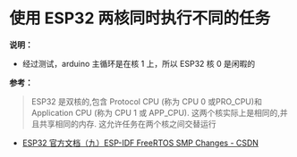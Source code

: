 # 使用 ESP32 两核同时执行不同的任务

**说明：**
- 经过测试，arduino 主循环是在核 1 上，所以 ESP32 核 0 是闲暇的

**参考：**
> ESP32 是双核的,包含 Protocol CPU (称为 CPU 0 或PRO_CPU)和 Application CPU (称为 CPU 1 或 APP_CPU). 这两个核实际上是相同的,并且共享相同的内存. 这允许任务在两个核之间交替运行 
- [ESP32 官方文档（九）ESP-IDF FreeRTOS SMP Changes - CSDN](https://blog.csdn.net/qq_27114397/article/details/82314286)
